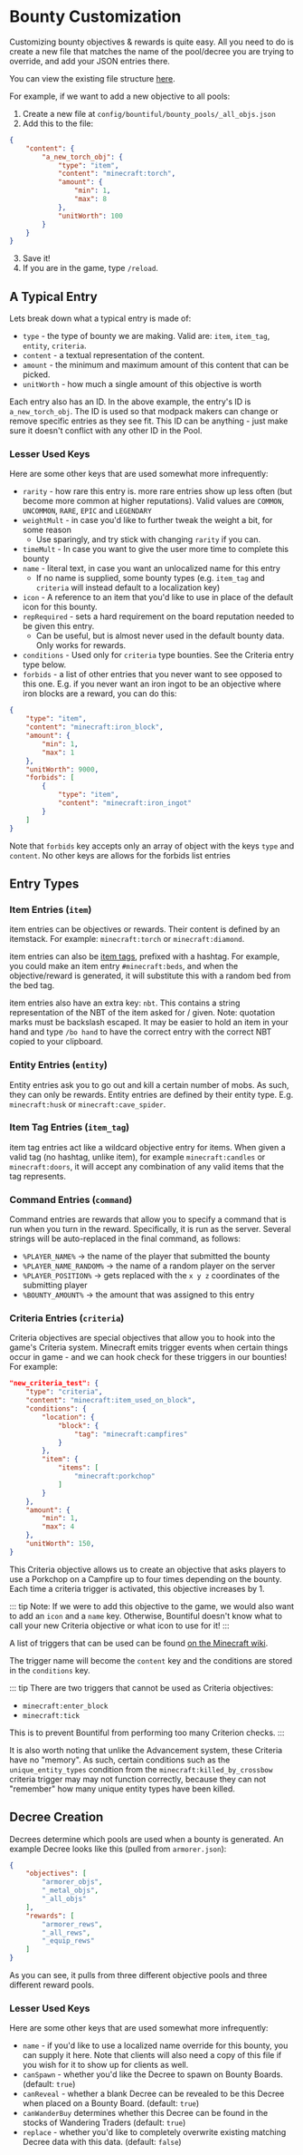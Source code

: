 
# Bounty Customization

Customizing bounty objectives & rewards is quite easy. All you need to do is create
a new file that matches the name of the pool/decree you are trying to override,
and add your JSON entries there.

You can view the existing file structure [here](https://github.com/ejektaflex/Bountiful/tree/1.20.4/datagen/data/content).

For example, if we want to add a new objective to all pools:

1) Create a new file at `config/bountiful/bounty_pools/_all_objs.json`
2) Add this to the file:
```json
{
    "content": {
        "a_new_torch_obj": {
            "type": "item",
            "content": "minecraft:torch",
            "amount": {
                "min": 1,
                "max": 8
            },
            "unitWorth": 100
        }
    }
}
```
3) Save it!
4) If you are in the game, type `/reload`.

## A Typical Entry

Lets break down what a typical entry is made of:
* `type` - the type of bounty we are making. Valid are: `item`, `item_tag`, `entity`, `criteria`.
* `content` - a textual representation of the content.
* `amount` - the minimum and maximum amount of this content that can be picked.
* `unitWorth` - how much a single amount of this objective is worth

Each entry also has an ID. In the above example, the entry's ID is `a_new_torch_obj`.
The ID is used so that modpack makers can change or remove specific entries as they
see fit. This ID can be anything - just make sure it doesn't conflict with any other ID in the Pool.

### Lesser Used Keys

Here are some other keys that are used somewhat more infrequently:
* `rarity` - how rare this entry is. more rare entries show up less often (but become
    more common at higher reputations). Valid values are `COMMON`, `UNCOMMON`, `RARE`, `EPIC` and `LEGENDARY`
* `weightMult` - in case you'd like to further tweak the weight a bit, for some reason
    * Use sparingly, and try stick with changing `rarity` if you can.
* `timeMult` - In case you want to give the user more time to complete this bounty
* `name` - literal text, in case you want an unlocalized name for this entry
    * If no name is supplied, some bounty types (e.g. `item_tag` and `criteria` will instead default to a localization key)
* `icon` - A reference to an item that you'd like to use in place of the default icon for this bounty.
* `repRequired` - sets a hard requirement on the board reputation needed to be given this entry.
    * Can be useful, but is almost never used in the default bounty data. Only works for rewards.
* `conditions` - Used only for `criteria` type bounties. See the Criteria entry type below.
* `forbids` - a list of other entries that you never want to see opposed to this one. E.g. if
    you never want an iron ingot to be an objective where iron blocks are a reward, you can do this:
```json
{
    "type": "item",
    "content": "minecraft:iron_block",
    "amount": {
        "min": 1,
        "max": 1
    },
    "unitWorth": 9000,
    "forbids": [
        {
            "type": "item",
            "content": "minecraft:iron_ingot"
        }
    ]
}
```
Note that `forbids` key accepts only an array of object with the keys `type` and `content`. No other keys
are allows for the forbids list entries


## Entry Types

### Item Entries (`item`)

item entries can be objectives or rewards. Their content is defined by an itemstack.
For example: `minecraft:torch` or `minecraft:diamond`.

item entries can also be [item tags](https://minecraft.fandom.com/wiki/Tag), prefixed with a hashtag. 
For example, you could make an item entry `#minecraft:beds`, and when the objective/reward is generated,
it will substitute this with a random bed from the bed tag. 

item entries also have an extra key: `nbt`. This contains a string representation of the NBT of the item 
asked for / given. Note: quotation marks must be backslash escaped. It may be easier to hold an item in
your hand and type `/bo hand` to have the correct entry with the correct NBT copied to your clipboard.

### Entity Entries (`entity`)

Entity entries ask you to go out and kill a certain number of mobs. As such, they can only be rewards.
Entity entries are defined by their entity type. E.g. `minecraft:husk` or `minecraft:cave_spider`.

### Item Tag Entries (`item_tag`)

item tag entries act like a wildcard objective entry for items. When given a valid tag (no hashtag, unlike item), 
for example `minecraft:candles` or `minecraft:doors`, it will accept any combination of any valid items that the 
tag represents.

### Command Entries (`command`)

Command entries are rewards that allow you to specify a command that is run when you turn in the reward. 
Specifically, it is run as the server. Several strings will be auto-replaced in the final command, as
follows:
* `%PLAYER_NAME%` -> the name of the player that submitted the bounty
* `%PLAYER_NAME_RANDOM%` -> the name of a random player on the server
* `%PLAYER_POSITION%` -> gets replaced with the `x y z` coordinates of the submitting player
* `%BOUNTY_AMOUNT%` -> the amount that was assigned to this entry

### Criteria Entries (`criteria`)

Criteria objectives are special objectives that allow you to hook into the game's Criteria system. Minecraft
emits trigger events when certain things occur in game - and we can hook check for these triggers in
our bounties! For example:

```json
"new_criteria_test": {
    "type": "criteria",
    "content": "minecraft:item_used_on_block",
    "conditions": {
        "location": {
            "block": {
                "tag": "minecraft:campfires"
            }
        },
        "item": {
            "items": [
                "minecraft:porkchop"
            ]
        }
    },
    "amount": {
        "min": 1,
        "max": 4
    },
    "unitWorth": 150,
}
```

This Criteria objective allows us to create an objective that asks players to use a Porkchop on a Campfire up to four times
depending on the bounty. Each time a criteria trigger is activated, this objective increases by 1.

::: tip
Note: If we were to add this objective to the game, we would also want to add an `icon` and a `name` key. Otherwise, Bountiful
doesn't know what to call your new Criteria objective or what icon to use for it!
:::


A list of triggers that can be used can be found [on the Minecraft wiki](https://minecraft.fandom.com/wiki/Advancement/JSON_format#List_of_triggers).

The trigger name will become the `content` key and the conditions are stored in the `conditions` key.

::: tip
There are two triggers that cannot be used as Criteria objectives:
* `minecraft:enter_block`
* `minecraft:tick`

This is to prevent Bountiful from performing too many Criterion checks.
:::

It is also worth noting that unlike the Advancement system, these Criteria have no "memory". As such, 
certain conditions such as the `unique_entity_types` condition from the `minecraft:killed_by_crossbow` criteria trigger
may may not function correctly, because they can not "remember" how many unique entity types have been killed.


## Decree Creation

Decrees determine which pools are used when a bounty is generated. An example Decree looks like this (pulled from `armorer.json`):
```json
{
	"objectives": [
		"armorer_objs",
		"_metal_objs",
		"_all_objs"
	],
	"rewards": [
		"armorer_rews",
		"_all_rews",
		"_equip_rews"
	]
}
```
As you can see, it pulls from three different objective pools and three different reward pools.

### Lesser Used Keys

Here are some other keys that are used somewhat more infrequently:
* `name` - if you'd like to use a localized name override for this bounty, you can supply it here. Note that clients will also need a copy of this file if you wish for it to show up for clients as well.
* `canSpawn` - whether you'd like the Decree to spawn on Bounty Boards. (default: `true`)
* `canReveal` - whether a blank Decree can be revealed to be this Decree when placed on a Bounty Board. (default: `true`)
* `canWanderBuy` determines whether this Decree can be found in the stocks of Wandering Traders (default: `true`) 
* `replace` - whether you'd like to completely overwrite existing matching Decree data with this data. (default: `false`)
